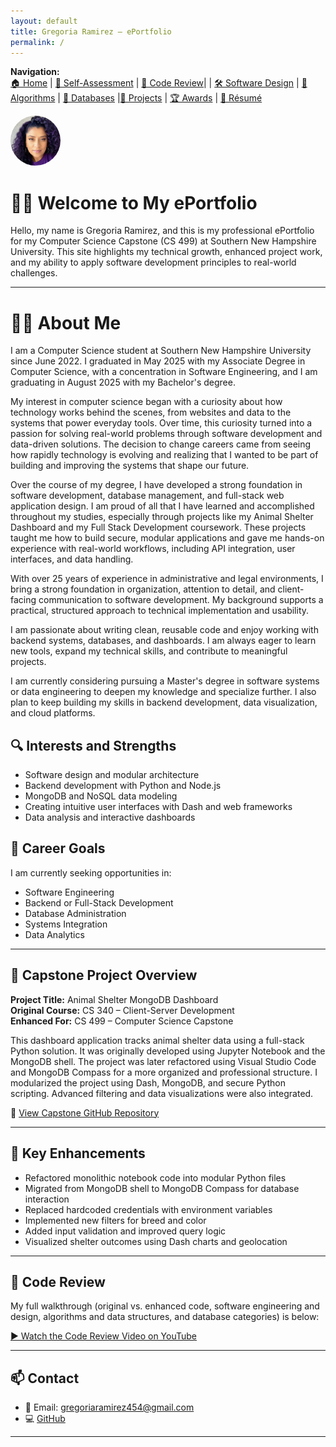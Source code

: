 ```yaml
---
layout: default
title: Gregoria Ramirez – ePortfolio
permalink: /
---
```


**Navigation:**  
[🏠 Home](index.md) | [📝 Self-Assessment](self-assessment.md) | [🎥 Code Review](code-review.md)| | [🛠️ Software Design](artifact-software.md) | [🧠 Algorithms](artifact-algorithms.md) | [💾 Databases](artifact-databases.md) |[📂 Projects](projects.md)  | [🏆 Awards](awards.md) | [📄 Résumé](resume.md)


<img src="/assets/myphoto.jpg"
     alt="Profile Photo"
     class="top-left-photo"
     width="80" height="80"
     style="border-radius:50%;object-fit:cover;">

# 👩‍💻 Welcome to My ePortfolio

Hello, my name is Gregoria Ramirez, and this is my professional ePortfolio for my Computer Science Capstone (CS 499) at Southern New Hampshire University. This site highlights my technical growth, enhanced project work, and my ability to apply software development principles to real-world challenges.

---

# 👩‍💻 About Me

I am a Computer Science student at Southern New Hampshire University since June 2022. I graduated in May 2025 with my Associate Degree in Computer Science, with a concentration in Software Engineering, and I am graduating in August 2025 with my Bachelor's degree.

My interest in computer science began with a curiosity about how technology works behind the scenes, from websites and data to the systems that power everyday tools. Over time, this curiosity turned into a passion for solving real-world problems through software development and data-driven solutions. The decision to change careers came from seeing how rapidly technology is evolving and realizing that I wanted to be part of building and improving the systems that shape our future.

Over the course of my degree, I have developed a strong foundation in software development, database management, and full-stack web application design. I am proud of all that I have learned and accomplished throughout my studies, especially through projects like my Animal Shelter Dashboard and my Full Stack Development coursework. These projects taught me how to build secure, modular applications and gave me hands-on experience with real-world workflows, including API integration, user interfaces, and data handling.

With over 25 years of experience in administrative and legal environments, I bring a strong foundation in organization, attention to detail, and client-facing communication to software development. My background supports a practical, structured approach to technical implementation and usability.

I am passionate about writing clean, reusable code and enjoy working with backend systems, databases, and dashboards. I am always eager to learn new tools, expand my technical skills, and contribute to meaningful projects.

I am currently considering pursuing a Master's degree in software systems or data engineering to deepen my knowledge and specialize further. I also plan to keep building my skills in backend development, data visualization, and cloud platforms.

## 🔍 Interests and Strengths

- Software design and modular architecture  
- Backend development with Python and Node.js  
- MongoDB and NoSQL data modeling  
- Creating intuitive user interfaces with Dash and web frameworks  
- Data analysis and interactive dashboards  

## 🎯 Career Goals

I am currently seeking opportunities in:

- Software Engineering  
- Backend or Full-Stack Development  
- Database Administration  
- Systems Integration  
- Data Analytics  

---

## 📁 Capstone Project Overview

**Project Title:** Animal Shelter MongoDB Dashboard  
**Original Course:** CS 340 – Client-Server Development  
**Enhanced For:** CS 499 – Computer Science Capstone

This dashboard application tracks animal shelter data using a full-stack Python solution. It was originally developed using Jupyter Notebook and the MongoDB shell. The project was later refactored using Visual Studio Code and MongoDB Compass for a more organized and professional structure. I modularized the project using Dash, MongoDB, and secure Python scripting. Advanced filtering and data visualizations were also integrated.

🔗 [View Capstone GitHub Repository](https://github.com/GregoriaRamirez/CS-499-Capstone)

---

## 🚀 Key Enhancements

* Refactored monolithic notebook code into modular Python files  
* Migrated from MongoDB shell to MongoDB Compass for database interaction  
* Replaced hardcoded credentials with environment variables  
* Implemented new filters for breed and color  
* Added input validation and improved query logic  
* Visualized shelter outcomes using Dash charts and geolocation  

---

## 🎥 Code Review

My full walkthrough (original vs. enhanced code, software engineering and design, algorithms and data structures, and database categories) is below:

[▶ Watch the Code Review Video on YouTube](https://youtu.be/DXgBW47WSRQ)


---

## 📫 Contact

- 📧 Email: gregoriaramirez454@gmail.com  
- 💻 [GitHub](https://github.com/GregoriaRamirez)
  
 ---
  

